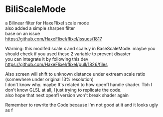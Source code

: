 # BiliScaleMode

a Bilinear filter for HaxeFlixel scale mode    
also added a simple sharpen filter    
base on an issue   
https://github.com/HaxeFlixel/flixel/issues/1817

Warning: this modifed scale.x and scale.y in BaseScaleMode. maybe you should check if you used these 2 variable to prevent disaster    
you can integrate it by following this dev    
https://github.com/HaxeFlixel/flixel/pull/1826/files

Also screen will shift to unknown distance under extream scale ratio (somewhere under original 13% resolution)    
I don't know why. maybe It's related to how openfl handle shader. Tbh I don't know GLSL at all, I just trying to replicate the code.    
also hope that next openfl version won't break shader again     

Remember to rewrite the Code because I'm not good at it and it looks ugly as f    
